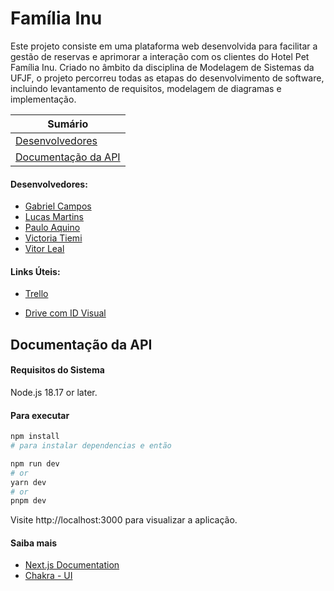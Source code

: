 # Família Inu

Este projeto consiste em uma plataforma web desenvolvida para facilitar a gestão de reservas e aprimorar a interação com os clientes do Hotel Pet Família Inu. Criado no âmbito da disciplina de Modelagem de Sistemas da UFJF, o projeto percorreu todas as etapas do desenvolvimento de software, incluindo levantamento de requisitos, modelagem de diagramas e implementação.


| Sumário |
|-------------|
| [Desenvolvedores](#Desenvolvedores) |
| [Documentação da API](#Documentação-da-API) |

#### Desenvolvedores:

* [Gabriel Campos]()
* [Lucas Martins]()
* [Paulo Aquino]()
* [Victoria Tiemi](https://github.com/yamashita-tiemi)
* [Vitor Leal]()


#### Links Úteis:

* [Trello](https://trello.com)

* [Drive com ID Visual](https://drive.google.com/drive)

## Documentação da API

#### Requisitos do Sistema

Node.js 18.17 or later.


#### Para executar

```bash
npm install
# para instalar dependencias e então

npm run dev
# or
yarn dev
# or
pnpm dev
```

Visite http://localhost:3000 para visualizar a aplicação.


#### Saiba mais

- [Next.js Documentation](https://nextjs.org/docs)
- [Chakra - UI](https://v2.chakra-ui.com)

